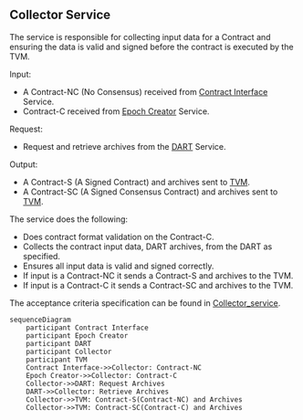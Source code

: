 ## Collector Service

The service is responsible for collecting input data for a Contract and ensuring the data is valid and signed before the contract is executed by the TVM.

Input:
  - A Contract-NC (No Consensus) received from [Contract Interface](/documents/architecture/ContractInterface.md) Service.
  - Contract-C received from [Epoch Creator](/documents/architecture/EpochCreator.md) Service.

Request:
  - Request and retrieve archives from the [DART](/documents/architecture/DART.md) Service.

Output:
  - A Contract-S (A Signed Contract) and archives sent to [TVM](/documents/architecture/TVM.md). 
  - A Contract-SC (A Signed Consensus Contract) and archives sent to [TVM](/documents/architecture/TVM.md). 

 The service does the following:

  - Does contract format validation on the Contract-C.
  - Collects the contract input data, DART archives, from the DART as specified.
  - Ensures all input data is valid and signed correctly.
  - If input is a Contract-NC it sends a Contract-S and archives to the TVM.
  - If input is a Contract-C it sends a Contract-SC and archives to the TVM.

The acceptance criteria specification can be found in [Collector_service](/bdd/tagion/testbench/services/Collector_service.md).

```mermaid
sequenceDiagram
    participant Contract Interface
    participant Epoch Creator
    participant DART 
    participant Collector
    participant TVM 
    Contract Interface->>Collector: Contract-NC 
    Epoch Creator->>Collector: Contract-C
    Collector->>DART: Request Archives
    DART->>Collector: Retrieve Archives
    Collector->>TVM: Contract-S(Contract-NC) and Archives
    Collector->>TVM: Contract-SC(Contract-C) and Archives

```
